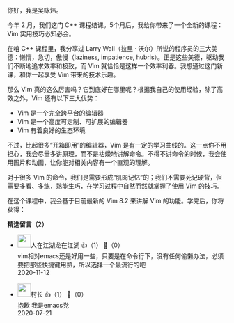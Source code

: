 你好，我是吴咏炜。

今年 2 月，我们这门 C++ 课程结课。5个月后，我给你带来了一个全新的课程：Vim 实用技巧必知必会。

在咱 C++ 课程里，我分享过 Larry Wall（拉里 · 沃尔）所说的程序员的三大美德：懒惰，急切，傲慢（laziness, impatience, hubris）。正是这些美德，驱动我们不断地追求效率和极致，而 Vim 就恰恰是这样一个效率利器。我想通过这门新课，和你一起享受 Vim 带来的技术乐趣。

那么 Vim 真的这么厉害吗？它到底好在哪里呢？根据我自己的使用经验，除了高效之外，Vim 还有以下三大优势：

- Vim 是一个完全跨平台的编辑器
- Vim 是一个高度可定制、可扩展的编辑器
- Vim 有着良好的生态环境

不过，比起很多“开箱即用”的编辑器，Vim 是有一定的学习曲线的。这一点你不用担心，我会尽量多讲原理，而不是枯燥地讲解命令。不得不讲命令的时候，我会使用图片和动画，让你能对相关内容有一个直观的理解。

对于很多 Vim 的命令，我们是需要形成“肌肉记忆”的；我们不需要死记硬背，但需要多看、多练，熟能生巧，在学习过程中自然而然就掌握了使用 Vim 的技巧。

在这个课程中，我会基于目前最新的 Vim 8.2 来讲解 Vim 的功能。学完后，你将获得：
<div><strong>精选留言（2）</strong></div><ul>
<li><img src="https://static001.geekbang.org/account/avatar/00/22/e1/7a/b206cded.jpg" width="30px"><span>人在江湖龙在江湖</span> 👍（1） 💬（0）<div>vim相对emacs还是好用一些，只要是在命令行下，没有任何偷懒办法，必须要把那些快捷键用熟，所以选择一个最流行的吧</div>2020-11-12</li><br/><li><img src="https://static001.geekbang.org/account/avatar/00/12/99/90/ca2a8632.jpg" width="30px"><span>村长</span> 👍（1） 💬（0）<div>抱歉 我是emacs党</div>2020-07-21</li><br/>
</ul>